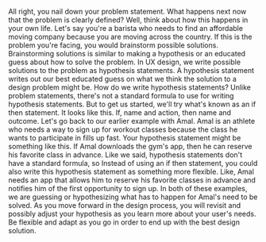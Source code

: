All right, you nail down your problem statement. What happens next now that the problem is clearly defined? Well, think about how this happens in your own life. Let's say you're a barista who needs to find an affordable moving company because you are moving across the country. If this is the problem you're facing, you would brainstorm possible solutions. Brainstorming solutions is similar to making a hypothesis or an educated guess about how to solve the problem. In UX design, we write possible solutions to the problem as hypothesis statements. A hypothesis statement writes out our best educated guess on what we think the solution to a design problem might be. How do we write hypothesis statements? Unlike problem statements, there's not a standard formula to use for writing hypothesis statements. But to get us started, we'll try what's known as an if then statement. It looks like this. If, name and action, then name and outcome. Let's go back to our earlier example with Amal. Amal is an athlete who needs a way to sign up for workout classes because the class he wants to participate in fills up fast. Your hypothesis statement might be something like this. If Amal downloads the gym's app, then he can reserve his favorite class in advance. Like we said, hypothesis statements don't have a standard formula, so Instead of using an if then statement, you could also write this hypothesis statement as something more flexible. Like, Amal needs an app that allows him to reserve his favorite classes in advance and notifies him of the first opportunity to sign up. In both of these examples, we are guessing or hypothesizing what has to happen for Amal's need to be solved. As you move forward in the design process, you will revisit and possibly adjust your hypothesis as you learn more about your user's needs. Be flexible and adapt as you go in order to end up with the best design solution.